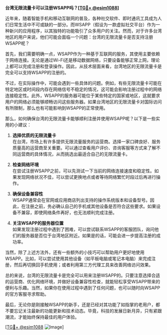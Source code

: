 **台湾无限流量卡可以注册WSAPP吗？[[TG💪+ @esim1088](https://t.me/s/esim1088)]**

近年来，随着智能手机和移动互联网的普及，各种社交软件、即时通讯工具成为人们日常生活中不可或缺的一部分。而WSAPP（假设为一款虚拟社交平台）作为一种新兴的应用程序，以其独特的功能吸引了众多用户的关注。然而，对于许多台湾地区的用户来说，他们可能会面临一个问题：台湾的无限流量卡是否支持注册WSAPP呢？

首先，我们需要明确一点，WSAPP作为一种基于互联网的服务，其使用主要依赖于网络连接。无论是通过Wi-Fi还是移动数据网络，只要设备能够正常上网，理论上都可以完成注册和登录操作。因此，从技术层面来看，台湾地区的无限流量卡是完全可以支持WSAPP的注册的。

不过，在实际操作中，可能会遇到一些具体的问题。例如，有些无限流量卡可能在特定地区或时间段内存在网络信号不稳定的情况，这可能会影响注册过程中的网络连接稳定性。此外，WSAPP的服务器可能位于某些特定的国家或地区，这就要求用户的网络必须能够顺畅访问这些服务器。如果台湾地区的无限流量卡对国际访问有所限制，那么也有可能影响到WSAPP的正常使用。

那么，如何确保台湾的无限流量卡能够顺利注册并使用WSAPP呢？以下是一些实用的小建议：

1. **选择优质的无限流量卡**  
   在台湾，市场上有许多提供无限流量服务的运营商。选择一家口碑良好、服务质量高的运营商至关重要。可以通过查看用户评价、咨询客服等方式来了解不同运营商的具体情况，从而挑选出最适合自己的无限流量卡。

2. **检查网络环境**  
   在尝试注册WSAPP之前，可以先测试一下当前的网络连接速度和稳定性。如果发现网络状况不佳，可以尝试更换地点或者等待网络繁忙时段过后再进行操作。

3. **确保设备兼容性**  
   WSAPP通常会在官网或应用商店列出支持的操作系统版本和设备型号。因此，在注册之前，务必确认自己的手机或其他设备是否符合这些要求。如果设备不兼容，即使网络条件再好，也无法顺利完成注册。

4. **关注WSAPP的服务器位置**  
   如果发现注册过程中遇到了困难，可以尝试联系WSAPP的客服团队，询问他们的服务器是否位于台湾地区附近。如果是的话，可能会进一步提高注册的成功率。

当然，除了上述方法外，还有一些额外的小技巧可以帮助用户更好地使用WSAPP。比如，可以尝试使用其他设备（如平板电脑或笔记本电脑）来完成注册，然后再切换回手机使用；或者利用第三方代理工具来改善网络访问效果。

总的来说，台湾的无限流量卡是完全可以用来注册WSAPP的。只要注意选择合适的运营商、优化网络环境，并做好设备兼容性检查，就能轻松享受WSAPP带来的便利与乐趣。当然，如果你在使用过程中遇到了任何问题，也可以随时向WSAPP的官方客服寻求帮助。

最后，无论你是刚接触WSAPP的新手，还是已经对其功能了如指掌的老用户，都不要忘记关注最新的功能更新和技术动态。毕竟，科技的发展日新月异，只有紧跟潮流，才能始终保持最佳的用户体验。

[[TG💪+ @esim1088](https://t.me/s/esim1088) ![Image](https://i.postimg.cc/4NQfJmqS/Snipaste-2025-05-13-00-14-12.png)]